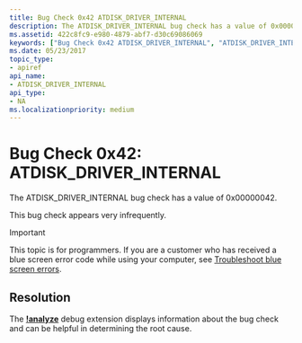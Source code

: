 ```yaml
---
title: Bug Check 0x42 ATDISK_DRIVER_INTERNAL
description: The ATDISK_DRIVER_INTERNAL bug check has a value of 0x00000042.This bug check appears very infrequently.
ms.assetid: 422c8fc9-e980-4879-abf7-d30c69086069
keywords: ["Bug Check 0x42 ATDISK_DRIVER_INTERNAL", "ATDISK_DRIVER_INTERNAL"]
ms.date: 05/23/2017
topic_type:
- apiref
api_name:
- ATDISK_DRIVER_INTERNAL
api_type:
- NA
ms.localizationpriority: medium
---
```


# Bug Check 0x42: ATDISK\_DRIVER\_INTERNAL


The ATDISK\_DRIVER\_INTERNAL bug check has a value of 0x00000042.

This bug check appears very infrequently.

> [!IMPORTANT]
> This topic is for programmers. If you are a customer who has received a blue screen error code while using your computer, see [Troubleshoot blue screen errors](https://www.windows.com/stopcode).


## Resolution
The [**!analyze**](https://docs.microsoft.com/windows-hardware/drivers/debugger/-analyze) debug extension displays information about the bug check and can be helpful in determining the root cause.

 




